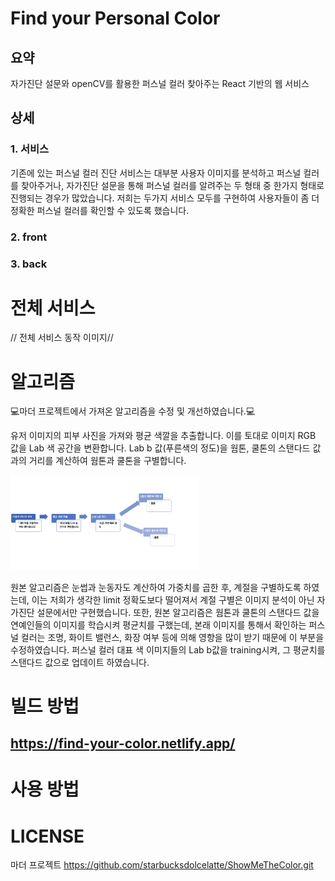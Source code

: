 ﻿# Find your Personal Color
## 요약
자가진단 설문와 openCV를 활용한 퍼스널 컬러 찾아주는 React 기반의 웹 서비스

## 상세
### 1. 서비스
기존에 있는 퍼스널 컬러 진단 서비스는 대부분 사용자 이미지를 분석하고 퍼스널 컬러를 찾아주거나, 자가진단 설문을 통해 퍼스널 컬러를 알려주는 두 형태 중 한가지 형태로 진행되는 경우가 많았습니다. 저희는 두가지 서비스 모두를 구현하여 사용자들이 좀 더 정확한 퍼스널 컬러를 확인할 수 있도록 했습니다.

### 2. front

### 3. back

# 전체 서비스
// 전체 서비스 동작 이미지//

# 알고리즘
💻마더 프로젝트에서 가져온 알고리즘을 수정 및 개선하였습니다.💻

유저 이미지의 피부 사진을 가져와 평균 색깔을 추출합니다. 이를 토대로 이미지 RGB 값을 Lab 색 공간을 변환합니다. Lab b 값(푸른색의 정도)을 웜톤, 쿨톤의 스탠다드 값과의 거리를 계산하여 웜톤과 쿨톤을 구별합니다.

<img src="algorithm/color_data/algoimg.png" width="60%" height="60%">

원본 알고리즘은 눈썹과 눈동자도 계산하여 가중치를 곱한 후, 계절을 구별하도록 하였는데, 이는 저희가 생각한 limit 정확도보다 떨어져서 계절 구별은 이미지 분석이 아닌 자가진단 설문에서만 구현했습니다.
또한, 원본 알고리즘은 웜톤과 쿨톤의 스탠다드 값을 연예인들의 이미지를 학습시켜 평균치를 구했는데, 본래 이미지를 통해서 확인하는 퍼스널 컬러는 조명, 화이트 밸런스, 화장 여부 등에 의해 영향을 많이 받기 때문에 이 부분을 수정하였습니다. 퍼스널 컬러 대표 색 이미지들의 Lab b값을 training시켜, 그 평균치를 스탠다드 값으로 업데이트 하였습니다. 

# 빌드 방법
## https://find-your-color.netlify.app/

# 사용 방법


# LICENSE
마더 프로젝트 https://github.com/starbucksdolcelatte/ShowMeTheColor.git